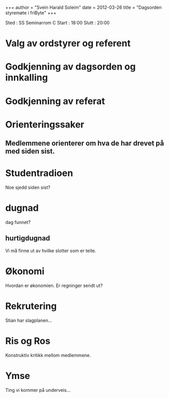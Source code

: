 +++
author = "Svein Harald Soleim"
date = 2012-03-26
title = "Dagsorden styremøte i friByte"
+++

Sted : SS Seminarrom C Start : 18:00 Slutt : 20:00

# Valg av ordstyrer og referent

# Godkjenning av dagsorden og innkalling

# Godkjenning av referat

# Orienteringssaker

## Medlemmene orienterer om hva de har drevet på med siden sist.

# Studentradioen

Noe sjedd siden sist?

# dugnad

dag funnet?

## hurtigdugnad

Vi må finne ut av hvilke slotter som er teite.

# Økonomi

Hvordan er økonomien. Er regninger sendt ut?

# Rekrutering

Stian har slagplanen...

# Ris og Ros

Konstruktiv kritikk mellom medlemmene.

# Ymse

Ting vi kommer på underveis...
